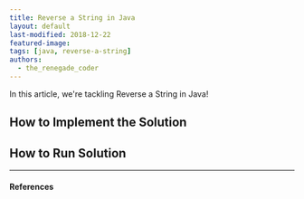 ```yaml
---
title: Reverse a String in Java
layout: default
last-modified: 2018-12-22
featured-image:
tags: [java, reverse-a-string]
authors:
  - the_renegade_coder
---
```


In this article, we're tackling Reverse a String in Java!

## How to Implement the Solution



## How to Run Solution



---

#### References

[^1]: N. Nichols, “File IO in Ruby,” The Renegade Coder, 19-Nov-2018. [Online]. Available: <https://therenegadecoder.com/code/file-io-in-ruby/>. [Accessed: 03-Dec-2018].
